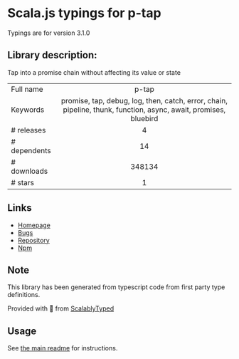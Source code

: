 
# Scala.js typings for p-tap

Typings are for version 3.1.0

## Library description:
Tap into a promise chain without affecting its value or state

|                    |                 |
| ------------------ | :-------------: |
| Full name          | p-tap |
| Keywords           | promise, tap, debug, log, then, catch, error, chain, pipeline, thunk, function, async, await, promises, bluebird |
| # releases         | 4 |
| # dependents       | 14 |
| # downloads        | 348134 |
| # stars            | 1 |

## Links
- [Homepage](https://github.com/sindresorhus/p-tap#readme)
- [Bugs](https://github.com/sindresorhus/p-tap/issues)
- [Repository](https://github.com/sindresorhus/p-tap)
- [Npm](https://www.npmjs.com/package/p-tap)
    


## Note
This library has been generated from typescript code from first party type definitions.

Provided with :purple_heart: from [ScalablyTyped](https://github.com/oyvindberg/ScalablyTyped)

## Usage
See [the main readme](../../readme.md) for instructions.


